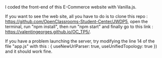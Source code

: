 I coded the front-end of this E-Commerce website with Vanilla.js.

If you want to see the web site, all you have to do is to clone this repo : https://github.com/OpenClassrooms-Student-Center/JWDP5, open the terminal, run "npm install", then run "npm start" and finally go to this link : https://valentingeorges.github.io/OC_TP5/.

If you have a problem launching the server, try modifying the line 14 of the file "app.js" with this : { useNewUrlParser: true, useUnifiedTopology: true }) and it should work fine.
